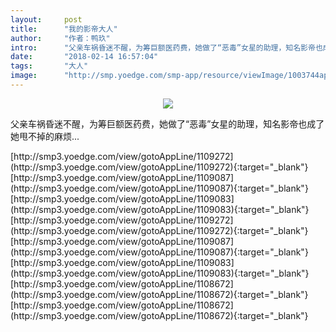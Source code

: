 ```yaml
---
layout:     post
title:      "我的影帝大人"
author:     "作者：鸭玖"
intro:      "父亲车祸昏迷不醒，为筹巨额医药费，她做了“恶毒”女星的助理，知名影帝也成了她甩不掉的麻烦..."
date:       "2018-02-14 16:57:04"
tags:       "大人"
image:      "http://smp.yoedge.com/smp-app/resource/viewImage/1003744appline.png"
---
```

<div style="text-align: center">
<p><img src="http://smp.yoedge.com/smp-app/resource/viewImage/1003744appline.png"/></p>
</div>
<p class="post-meta">
<span>父亲车祸昏迷不醒，为筹巨额医药费，她做了“恶毒”女星的助理，知名影帝也成了她甩不掉的麻烦...</span>
</p>
[http://smp3.yoedge.com/view/gotoAppLine/1109272](http://smp3.yoedge.com/view/gotoAppLine/1109272){:target="_blank"}
[http://smp3.yoedge.com/view/gotoAppLine/1109087](http://smp3.yoedge.com/view/gotoAppLine/1109087){:target="_blank"}
[http://smp3.yoedge.com/view/gotoAppLine/1109083](http://smp3.yoedge.com/view/gotoAppLine/1109083){:target="_blank"}
[http://smp3.yoedge.com/view/gotoAppLine/1109272](http://smp3.yoedge.com/view/gotoAppLine/1109272){:target="_blank"}
[http://smp3.yoedge.com/view/gotoAppLine/1109087](http://smp3.yoedge.com/view/gotoAppLine/1109087){:target="_blank"}
[http://smp3.yoedge.com/view/gotoAppLine/1109083](http://smp3.yoedge.com/view/gotoAppLine/1109083){:target="_blank"}
[http://smp3.yoedge.com/view/gotoAppLine/1108672](http://smp3.yoedge.com/view/gotoAppLine/1108672){:target="_blank"}
[http://smp3.yoedge.com/view/gotoAppLine/1108672](http://smp3.yoedge.com/view/gotoAppLine/1108672){:target="_blank"}


